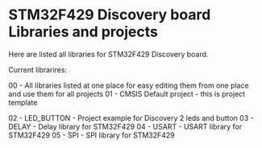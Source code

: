 STM32F429 Discovery board
Libraries and projects
===========================================

Here are listed all libraries for STM32F429 Discovery board.

Current librarires:

00 - All libraries listed at one place for easy editing them from one place and use them for all projects
01 - CMSIS Default project - this is project template

02 - LED_BUTTON - Project example for Discovery 2 leds and button
03 - DELAY - Delay library for STM32F429
04 - USART - USART library for STM32F429
05 - SPI - SPI library for STM32F429
